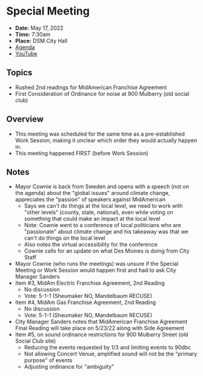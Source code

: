 # Special Meeting

- **Date:** May 17, 2022
- **Time:** 7:30am
- **Place:** DSM City Hall
- [Agenda](https://councildocs.dsm.city/agendas/ag20220517special.pdf?pdf=Agenda&t=1652308109002)
- [YouTube](https://www.youtube.com/watch?v=UleJZA3m-o0)

## Topics

- Rushed 2nd readings for MidAmerican Franchise Agreement
- First Consideration of Ordinance for noise at 900 Mulberry (old social club)

## Overview

- This meeting was scheduled for the same time as a pre-established Work Session, making it unclear which order they would actually happen in.
- This meeting happened FIRST (before Work Session)

## Notes

- Mayor Cownie is back from Sweden and opens with a speech (not on the agenda) about the "global issues" around climate change, appreciates the "passion" of speakers against MidAmerican
    - Says we can't do things at the local level, we need to work with "other levels" (county, state, national), even while voting on something that could make an impact at the local level
    - Note: Cownie went to a conference of local politicians who are "passionate" about climate change and his takeaway was that we can't do things on the local level
    - Also notes the virtual accessibility for the conference
    - Cownie calls for an update on what Des Moines is doing from City Staff
- Mayor Cownie (who runs the meetings) was unsure if the Special Meeting or Work Session would happen first and had to ask City Manager Sanders
- Item #3, MidAm Electric Franchise Agreement, 2nd Reading
    - No discussion
    - Vote: 5-1-1 (Sheumaker NO, Mandelbaum RECUSE)
- Item #4, MidAm Gas Franchise Agreement, 2nd Reading
    - No discussion
    - Vote: 5-1-1 (Sheumaker NO, Mandelbaum RECUSE)
- City Manager Sanders notes that MidAmerican Franchise Agreement Final Reading will take place on 5/23/22 along with Side Agreement
- Item #5, on sound ordinance restrictions for 900 Mulberry Street (old Social Club site)
    - Reducing the events requested by 1/3 and limiting events to 90dbc
    - Not allowing Concert Venue, amplified sound will not be the "primary purpose" of events
    - Adjusting ordinance for "ambiguity"
